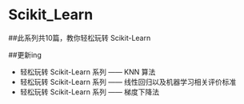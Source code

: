 # Scikit_Learn

##此系列共10篇，教你轻松玩转 Scikit-Learn 

##更新ing

- 轻松玩转 Scikit-Learn 系列 —— KNN 算法 
- 轻松玩转 Scikit-Learn 系列 —— 线性回归以及机器学习相关评价标准
- 轻松玩转 Scikit-Learn 系列 —— 梯度下降法
